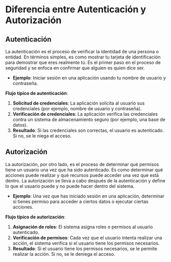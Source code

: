 # Diferencia entre Autenticación y Autorización

## Autenticación
La autenticación es el proceso de verificar la identidad de una persona o entidad. En términos simples, es como mostrar tu tarjeta de identificación para demostrar que eres realmente tú. Es el primer paso en el proceso de seguridad y se enfoca en confirmar que alguien es quien dice ser.

- **Ejemplo**: Iniciar sesión en una aplicación usando tu nombre de usuario y contraseña.

**Flujo típico de autenticación**:
1. **Solicitud de credenciales**: La aplicación solicita al usuario sus credenciales (por ejemplo, nombre de usuario y contraseña).
2. **Verificación de credenciales**: La aplicación verifica las credenciales contra un sistema de almacenamiento seguro (por ejemplo, una base de datos).
3. **Resultado**: Si las credenciales son correctas, el usuario es autenticado. Si no, se le niega el acceso.

## Autorización
La autorización, por otro lado, es el proceso de determinar qué permisos tiene un usuario una vez que ha sido autenticado. Es como determinar qué acciones puede realizar y qué recursos puede acceder una vez que está dentro. La autorización se lleva a cabo después de la autenticación y define lo que el usuario puede y no puede hacer dentro del sistema.

- **Ejemplo**: Una vez que has iniciado sesión en una aplicación, determinar si tienes permiso para acceder a ciertos datos o ejecutar ciertas acciones.

**Flujo típico de autorización**:
1. **Asignación de roles**: El sistema asigna roles o permisos al usuario autenticado.
2. **Verificación de permisos**: Cada vez que el usuario intenta realizar una acción, el sistema verifica si el usuario tiene los permisos necesarios.
3. **Resultado**: Si el usuario tiene los permisos necesarios, se le permite realizar la acción. Si no, se le deniega el acceso.

